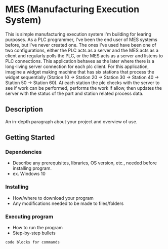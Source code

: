 # MES (Manufacturing Execution System)

This is simple manufacturing execution system I'm building for learing purposes. As a PLC programmer, I've been the end user of MES systems before,
but I've never created one. The ones I've used have been one of two configurations, either the PLC acts as a server and the MES acts as a client and
regularly polls the PLC, or the MES acts as a server and listens to PLC connections. This application behaves as the later where there is a long-living
server connection for each plc client. For this application, imagine a widget making machine that has six stations that process the widget sequentially
(Station 10 -> Station 20 -> Station 30 -> Station 40 -> Station 50 -> Station 60). At each station the plc checks with the server to see if work can be
performed, performs the work if allow, then updates the server with the status of the part and station related process data.

## Description

An in-depth paragraph about your project and overview of use.

## Getting Started

### Dependencies

* Describe any prerequisites, libraries, OS version, etc., needed before installing program.
* ex. Windows 10

### Installing

* How/where to download your program
* Any modifications needed to be made to files/folders

### Executing program

* How to run the program
* Step-by-step bullets
```
code blocks for commands
```
